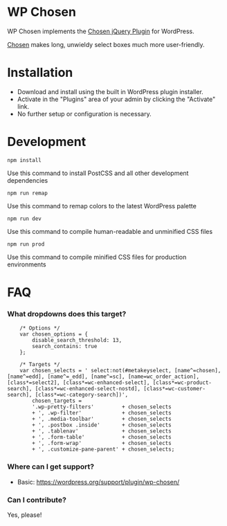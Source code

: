 # WP Chosen

WP Chosen implements the [Chosen jQuery Plugin](http://jjj.github.io/chosen/) for WordPress.

[Chosen](http://jjj.github.io/chosen/) makes long, unwieldy select boxes much more user-friendly.

# Installation

* Download and install using the built in WordPress plugin installer.
* Activate in the "Plugins" area of your admin by clicking the "Activate" link.
* No further setup or configuration is necessary.

# Development

`npm install`

Use this command to install PostCSS and all other development dependencies

`npm run remap`

Use this command to remap colors to the latest WordPress palette

`npm run dev`

Use this command to compile human-readable and unminified CSS files

`npm run prod`

Use this command to compile minified CSS files for production environments


# FAQ

### What dropdowns does this target?

```
	/* Options */
	var chosen_options = {
		disable_search_threshold: 13,
		search_contains: true
	};

	/* Targets */
	var chosen_selects = ' select:not(#metakeyselect, [name^=chosen], [name^=edd], [name^=_edd], [name^=sc], [name=wc_order_action], [class*=select2], [class*=wc-enhanced-select], [class*=wc-product-search], [class*=wc-enhanced-select-nostd], [class*=wc-customer-search], [class*=wc-category-search])',
		chosen_targets =
		'.wp-pretty-filters'         + chosen_selects
		+ ', .wp-filter'             + chosen_selects
		+ ', .media-toolbar'         + chosen_selects
		+ ', .postbox .inside'       + chosen_selects
		+ ', .tablenav'              + chosen_selects
		+ ', .form-table'            + chosen_selects
		+ ', .form-wrap'             + chosen_selects
		+ ', .customize-pane-parent' + chosen_selects;
```

### Where can I get support?

* Basic: https://wordpress.org/support/plugin/wp-chosen/

### Can I contribute?

Yes, please!
